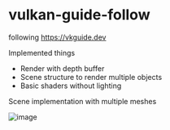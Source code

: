 # vulkan-guide-follow
following https://vkguide.dev

Implemented things
- Render with depth buffer
- Scene structure to render multiple objects
- Basic shaders without lighting

Scene implementation with multiple meshes

![image](https://user-images.githubusercontent.com/35217389/221982469-84cfa29f-f160-4b17-a12b-b69a6ae6ffe8.png)

